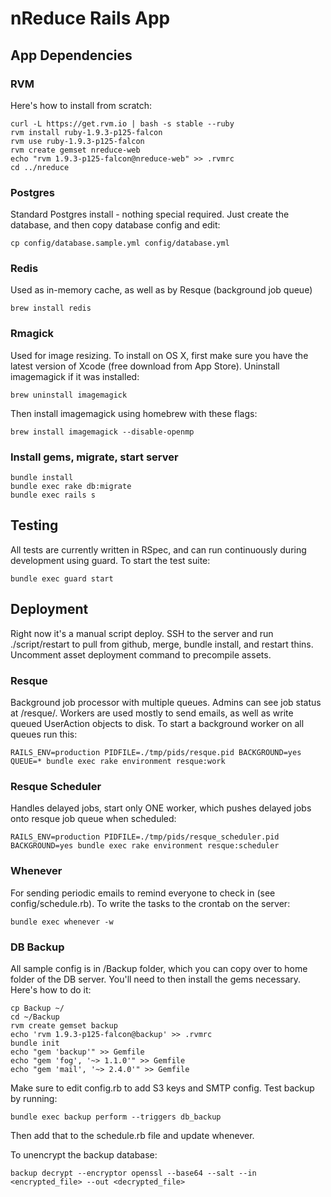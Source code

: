 # nReduce Rails App

## App Dependencies

### RVM
Here's how to install from scratch:

    curl -L https://get.rvm.io | bash -s stable --ruby
    rvm install ruby-1.9.3-p125-falcon
    rvm use ruby-1.9.3-p125-falcon
    rvm create gemset nreduce-web
    echo "rvm 1.9.3-p125-falcon@nreduce-web" >> .rvmrc
    cd ../nreduce

### Postgres
Standard Postgres install - nothing special required. Just create the database, and then copy database config and edit:

    cp config/database.sample.yml config/database.yml

### Redis
Used as in-memory cache, as well as by Resque (background job queue)

    brew install redis

### Rmagick
Used for image resizing. To install on OS X, first make sure you have the latest version of Xcode (free download from App Store). Uninstall imagemagick if it was installed:

    brew uninstall imagemagick

Then install imagemagick using homebrew with these flags:

    brew install imagemagick --disable-openmp

### Install gems, migrate, start server

    bundle install
    bundle exec rake db:migrate
    bundle exec rails s

## Testing
All tests are currently written in RSpec, and can run continuously during development using guard. To start the test suite:

    bundle exec guard start

## Deployment
Right now it's a manual script deploy. SSH to the server and run ./script/restart to pull from github, merge, bundle install, and restart thins. Uncomment asset deployment command to precompile assets.

### Resque
Background job processor with multiple queues. Admins can see job status at /resque/. Workers are used mostly to send emails, as well as write queued UserAction objects to disk. To start a background worker on all queues run this:

    RAILS_ENV=production PIDFILE=./tmp/pids/resque.pid BACKGROUND=yes QUEUE=* bundle exec rake environment resque:work

### Resque Scheduler
Handles delayed jobs, start only ONE worker, which pushes delayed jobs onto resque job queue when scheduled:

    RAILS_ENV=production PIDFILE=./tmp/pids/resque_scheduler.pid BACKGROUND=yes bundle exec rake environment resque:scheduler

### Whenever
For sending periodic emails to remind everyone to check in (see config/schedule.rb). To write the tasks to the crontab on the server:

    bundle exec whenever -w

### DB Backup
All sample config is in /Backup folder, which you can copy over to home folder of the DB server. You'll need to then install the gems necessary. Here's how to do it:

    cp Backup ~/
    cd ~/Backup
    rvm create gemset backup
    echo 'rvm 1.9.3-p125-falcon@backup' >> .rvmrc
    bundle init
    echo "gem 'backup'" >> Gemfile
    echo "gem 'fog', '~> 1.1.0'" >> Gemfile
    echo "gem 'mail', '~> 2.4.0'" >> Gemfile

Make sure to edit config.rb to add S3 keys and SMTP config. Test backup by running:

    bundle exec backup perform --triggers db_backup

Then add that to the schedule.rb file and update whenever.

To unencrypt the backup database:

    backup decrypt --encryptor openssl --base64 --salt --in <encrypted_file> --out <decrypted_file>

